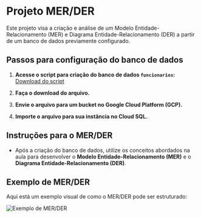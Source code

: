 # Projeto MER/DER

Este projeto visa a criação e análise de um Modelo Entidade-Relacionamento (MER) e Diagrama Entidade-Relacionamento (DER) a partir de um banco de dados previamente configurado.

## Passos para configuração do banco de dados

1. **Acesse o script para criação do banco de dados `funcionarios`:**  
   [Download do script](https://drive.google.com/file/d/1e06a5omConc6A9PQGJYUXLxiCFoTrLw-/view?usp=sharing)

2. **Faça o download do arquivo.**

3. **Envie o arquivo para um bucket no Google Cloud Platform (GCP).**

4. **Importe o arquivo para sua instância no Cloud SQL.**

## Instruções para o MER/DER

- Após a criação do banco de dados, utilize os conceitos abordados na aula para desenvolver o **Modelo Entidade-Relacionamento (MER)** e o **Diagrama Entidade-Relacionamento (DER)**.

## Exemplo de MER/DER

Aqui está um exemplo visual de como o MER/DER pode ser estruturado:

![Exemplo de MER/DER]([Imagem1.png](https://github.com/priscila-henriques/modelagem.dados/blob/master/Imagem1.png)")
